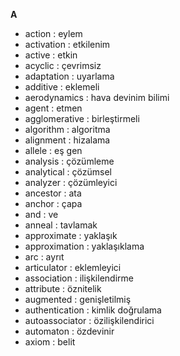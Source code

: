 **A**

* action          : eylem
* activation      : etkilenim
* active          : etkin
* acyclic         : çevrimsiz
* adaptation      : uyarlama
* additive        : eklemeli
* aerodynamics    : hava devinim bilimi
* agent           : etmen
* agglomerative   : birleştirmeli
* algorithm       : algoritma
* alignment       : hizalama
* allele          : eş gen
* analysis        : çözümleme
* analytical      : çözümsel
* analyzer        : çözümleyici
* ancestor        : ata
* anchor          : çapa
* and             : ve
* anneal          : tavlamak
* approximate     : yaklaşık
* approximation   : yaklaşıklama
* arc             : ayrıt
* articulator     : eklemleyici
* association     : ilişkilendirme
* attribute       : öznitelik
* augmented       : genişletilmiş
* authentication  : kimlik doğrulama
* autoassociator  : özilişkilendirici
* automaton       : özdevinir
* axiom           : belit




